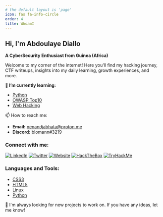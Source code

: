 ```yaml
---
# the default layout is 'page'
icon: fas fa-info-circle
order: 4
title: WhoamI
---
```



## Hi, I'm Abdoulaye Diallo
**A CyberSecurity Enthusiast from Guinea (Africa)**

Welcome to my corner of the internet! Here you'll find my hacking journey, CTF writeups, insights into my daily learning, growth experiences, and more.

**🌱 I’m currently learning:**
- [Python](https://www.python.org/)
- [OWASP Top10](https://owasp.org/www-project-top-ten/)
- [Web Hacking](https://www.webhacking.kr/)

📫 How to reach me:
- **Email:** nenandjabhata@proton.me
- **Discord:** blomann#3219

### Connect with me:
 [![LinkedIn](https://img.shields.io/badge/LinkedIn-Abdoulaye-blue?style=flat-square&logo=linkedin)](https://www.linkedin.com/in/abdoulaye-diallo-241aa71a7/)
 [![Twitter](https://img.shields.io/badge/Twitter-Abdoulaye-blue?style=flat-square&logo=twitter)](https://www.twitter.com/bloman19/)
[![Website](https://img.shields.io/badge/BlackCyberSec.xyz-blue?style=flat-square&logo=google-chrome)](https://blackcybersec.xyz/)
 [![HackTheBox](https://img.shields.io/badge/HackTheBox-nenandjbhata-lime?style=flat-square&logo=hackthebox)](https://app.hackthebox.com/profile/1143465)
 [![TryHackMe](https://img.shields.io/badge/TryHackMe-bloman-navy?style=flat-square&logo=tryhackme)](https://tryhackme.com/p/bloman)

### Languages and Tools:
- [CSS3](https://raw.githubusercontent.com/devicons/devicon/master/icons/css3/css3-original-wordmark.svg)
- [HTML5](https://raw.githubusercontent.com/devicons/devicon/master/icons/html5/html5-original-wordmark.svg)
- [Linux](https://raw.githubusercontent.com/devicons/devicon/master/icons/linux/linux-original.svg)
- [Python](https://raw.githubusercontent.com/devicons/devicon/master/icons/python/python-original.svg)

👀 I'm always looking for new projects to work on. If you have any ideas, let me know!
